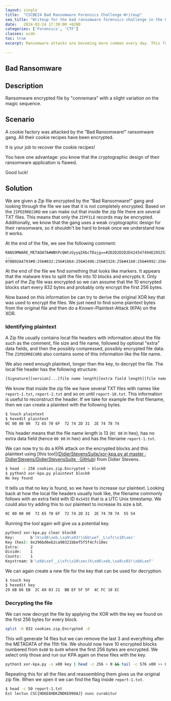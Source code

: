 ```yaml
---
layout: single
title:  "CSCBE24 Bad Ransomware Forensics Challenge Writeup"
seo_title: "Writeup for the bad ransomware forensics challenge in the Cyber Security Challenge Belgium 24 Qualifiers"
date:   2024-03-24 17:30:00 +0200
categories: ['Forensics', 'CTF']
classes: wide
toc: true
excerpt: Ransomware attacks are becoming more common every day. This forensics challenge goes in depth into the solution of the 'Bad Ransomware' challenge of the CSCBE24 Qualifiers dealing with a Known Plain-Text Attack on an encrypted zip archive.

---
```


## Bad Ransomware

## Description

Ransomware encrypted file by "connemara" with a slight variation on the magic sequence.

## Scenario

A cookie factory was attacked by the “Bad Ransomware!” ransomware gang.
All their cookie recipes have been encrypted.

It is your job to recover the cookie recipes!

You have one advantage: you know that the cryptographic design of their ransomware application is flawed.

Good luck!

## Solution

We are given a Zip file encrypted by the "Bad Ransomware!" gang and looking through the file we see that it is not completely encrypted. Based on the `ZIPDIRRECORD` we can make out that inside the zip file there are several TXT files. This means that only the `ZIPFILE` records may be encrypted. Additionally, we know that the gang uses a weak cryptographic design for their ransomware, so it shouldn't be hard to break once we understand how it works.

At the end of the file, we see the following comment:

```
RANSOMWARE_METADATA#WBhPcQWtzGyyqIKbcTDajg==#2D2D2D2D2D424547494E20525341205055424C4943204B45592D
...
078B92A4793#0:256#832:256#1664:256#2496:256#3328:256#4160:256#4992:256#5824:256#6656:256#7488:256
```

At the end of the file we find something that looks like markers. It appears that the malware tries to split the file into 10 blocks and encrypts it. Only part of the Zip file was encrypted so we can assume that the 10 encrypted blocks start every 832 bytes and probably only encrypt the first 256 bytes.

Now based on this information be can try to derive the original XOR key that was used to encrypt the files. We just need to find some plaintext bytes from the original file and then do a Known-Plaintext-Attack (KPA) on the XOR.

### Identifying plaintext

A Zip file usually contains local file headers with information about the file such as the comment, file size and file name, followed by optional "extra" data fields, and then the possibly compressed, possibly encrypted file data. The `ZIPDIRRECORD` also contains some of this information like the file name.

We also need enough plaintext, longer than the key, to decrypt the file. The local file header has the following structure:

```bash
[Signature][version]...[file name length][extra field length][file name]
```

We know that inside the zip file we have several TXT files with names like `report-1.txt`, `report-2.txt` and so on until `report-10.txt`. This information is useful to reconstruct the header. If we take for example the first filename, then we can create a plaintext with the following bytes.

```bash
$ touch plaintext
$ hexedit plaintext
0C 00 00 00  72 65 70 6F  72 74 2D 31  2E 74 78 74
```

This header means that the file name length is 13 (`0C 00` in hex), has no extra data field (hence `00 00` in hex) and has the filename `report-1.txt`.

We can now try to do a KPA attack on the encrypted blocks and this plaintext using [this tool]([DidierStevensSuite/xor-kpa.py at master · DidierStevens/DidierStevensSuite · GitHub](https://github.com/DidierStevens/DidierStevensSuite/blob/master/xor-kpa.py)) from Didier Stevens.

```bash
$ head -c 256 cookies.zip.Encrypted > block0
$ python3 xor-kpa.py plaintext block0
No key found
```

It tells us that no key is found, so we have to increase our plaintext. Looking back at how the local file headers usually look like, the filename commonly follows with an extra field with ID `0x5455` that is a UTC Unix timestamp. We could also try adding this to our plaintext to increase its size a bit.

```bash
0C 00 00 00  72 65 70 6F  72 74 2D 31  2E 74 78 74  55 54
```

Running the tool again will give us a potential key.

```bash
python3 xor-kpa.py clear block0 
Key:       b')k\xd6\xeb,\xa9\x03!\xbb\xef__L\xfc\x10\xec'
Key (hex): 0x296bd6eb2ca90321bbef5f5f4cfc10ec
Extra:     2
Divide:    1
Counts:    1
Keystream: b'\xbb\xef__L\xfc\x10\xec)k\xd6\xeb,\xa9\x03!\xbb\xef'
```

We can again create a new file for the key that can be used for decryption.

```bash
$ touch key
$ hexedit key
29 6B D6 EB  2C A9 03 21  BB EF 5F 5F  4C FC 10 EC
```

### Decrypting the file

We can now decrypt the file by applying the XOR with the key we found on the first 256 bytes for every block.

```bash
split -b 832 cookies.zip.Encrypted -d
```

This will generate 14 files but we can remove the last 3 and everything after the METADATA of the 11th file. We should now have 10 encrypted blocks numbered from `0x00` to `0x09` where the first 256 bytes are encrypted. We select only those and run our KPA again on these files with the key.

```bash
python3 xor-kpa.py -x x00 key | head -c 256 > 0 && tail -c 576 x00 >> 0
```

Repeating this for all the files and reassembling them gives us the original zip file. When we open it we can find the flag inside `report-1.txt`. 

```bash
$ head -c 50 report-1.txt
Est lectus CSC{HD6E8HDKZNDKE090AJ} nunc curabitur 
```